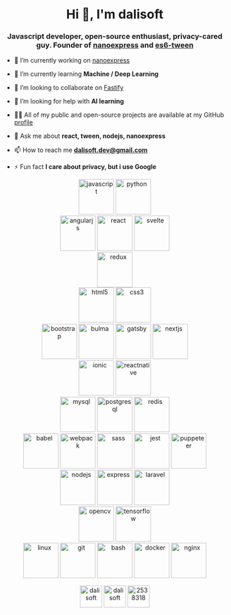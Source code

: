 <h1 align="center">Hi 👋, I'm dalisoft</h1>
<h3 align="center">Javascript developer, open-source enthusiast, privacy-cared guy. Founder of <a href="https://github.com/nanoexpress">nanoexpress</a> and <a href="https://github.com/tweenjs/es6-tween">es6-tween</a></h3>

- 🔭 I’m currently working on [nanoexpress](https://nanoexpress.js.org)

- 🌱 I’m currently learning **Machine / Deep Learning**

- 👯 I’m looking to collaborate on [Fastify](https://fastify.io)

- 🤝 I’m looking for help with **AI learning**

- 👨‍💻 All of my public and open-source projects are available at my GitHub [profile](https://github.com/dalisoft)

- 💬 Ask me about **react, tween, nodejs, nanoexpress**

- 📫 How to reach me **dalisoft.dev@gmail.com**

- ⚡ Fun fact **I care about privacy, but i use Google**

<p align="center">

<img src="https://devicons.github.io/devicon/devicon.git/icons/javascript/javascript-original.svg" alt="javascript" width="80" height="80"/>
<img src="https://devicons.github.io/devicon/devicon.git/icons/python/python-original.svg" alt="python" width="80" height="80"/>

<br/>

<img src="https://devicons.github.io/devicon/devicon.git/icons/angularjs/angularjs-original.svg" alt="angularjs" width="80" height="80"/>
<img src="https://devicons.github.io/devicon/devicon.git/icons/react/react-original-wordmark.svg" alt="react" width="80" height="80"/>
<img src="https://upload.wikimedia.org/wikipedia/commons/thumb/1/1b/Svelte_Logo.svg/498px-Svelte_Logo.svg.png" alt="svelte" width="80" height="80"/>

<br/>

<img src="https://devicons.github.io/devicon/devicon.git/icons/redux/redux-original.svg" alt="redux" width="80" height="80"/>

<br/>

<img src="https://devicons.github.io/devicon/devicon.git/icons/html5/html5-original-wordmark.svg" alt="html5" width="80" height="80"/>
<img src="https://devicons.github.io/devicon/devicon.git/icons/css3/css3-original-wordmark.svg" alt="css3" width="80" height="80"/>

<br/>

<img src="https://devicons.github.io/devicon/devicon.git/icons/bootstrap/bootstrap-plain.svg" alt="bootstrap" width="80" height="80"/>
<img src="https://raw.githubusercontent.com/gilbarbara/logos/804dc257b59e144eaca5bc6ffd16949752c6f789/logos/bulma.svg" alt="bulma" width="80" height="80"/>
<img src="https://www.vectorlogo.zone/logos/gatsbyjs/gatsbyjs-icon.svg" alt="gatsby" width="80" height="80"/>
<img src="https://cdn.worldvectorlogo.com/logos/nextjs-3.svg" alt="nextjs" width="80" height="80"/>

<br/>

<img src="https://upload.wikimedia.org/wikipedia/commons/d/d1/Ionic_Logo.svg" alt="ionic" width="80" height="80"/>
<img src="https://reactnative.dev/img/header_logo.svg" alt="reactnative" width="80" height="80"/>

<br/>

<img src="https://devicons.github.io/devicon/devicon.git/icons/mysql/mysql-original-wordmark.svg" alt="mysql" width="80" height="80"/>
<img src="https://devicons.github.io/devicon/devicon.git/icons/postgresql/postgresql-original-wordmark.svg" alt="postgresql" width="80" height="80"/>
<img src="https://devicons.github.io/devicon/devicon.git/icons/redis/redis-original-wordmark.svg" alt="redis" width="80" height="80"/>

<br/>

<img src="https://www.vectorlogo.zone/logos/babeljs/babeljs-icon.svg" alt="babel" width="80" height="80"/>
<img src="https://devicons.github.io/devicon/devicon.git/icons/webpack/webpack-original.svg" alt="webpack" width="80" height="80"/>
<img src="https://devicons.github.io/devicon/devicon.git/icons/sass/sass-original.svg" alt="sass" width="80" height="80"/>
<img src="https://i.ibb.co/Yj6p14L/jest.png" alt="jest" width="80" height="80"/>
<img src="https://i.ibb.co/Qk299CX/puppeteer.png" alt="puppeteer" width="80" height="80"/>

<br/>

<img src="https://devicons.github.io/devicon/devicon.git/icons/nodejs/nodejs-original-wordmark.svg" alt="nodejs" width="80" height="80"/>
<img src="https://devicons.github.io/devicon/devicon.git/icons/express/express-original-wordmark.svg" alt="express" width="80" height="80"/>
<img src="https://devicons.github.io/devicon/devicon.git/icons/laravel/laravel-plain-wordmark.svg" alt="laravel" width="80" height="80"/>

<br/>

<img src="https://www.vectorlogo.zone/logos/opencv/opencv-icon.svg" alt="opencv" width="80" height="80"/>
<img src="https://www.vectorlogo.zone/logos/tensorflow/tensorflow-icon.svg" alt="tensorflow" width="80" height="80"/>

<br/>

<img src="https://devicons.github.io/devicon/devicon.git/icons/linux/linux-original.svg" alt="linux" width="80" height="80"/>
<img src="https://www.vectorlogo.zone/logos/git-scm/git-scm-icon.svg" alt="git" width="80" height="80"/>
<img src="https://www.vectorlogo.zone/logos/gnu_bash/gnu_bash-icon.svg" alt="bash" width="80" height="80"/>
<img src="https://devicons.github.io/devicon/devicon.git/icons/docker/docker-original-wordmark.svg" alt="docker" width="80" height="80"/>
<img src="https://devicons.github.io/devicon/devicon.git/icons/nginx/nginx-original.svg" alt="nginx" width="80" height="80"/>
</p>

<p align="center">
<a href="https://twitter.com/dalisoft" target="blank"><img align="center" src="https://cdn.jsdelivr.net/npm/simple-icons@3.0.1/icons/twitter.svg" alt="dalisoft" width="50" height="50" /></a>
<a href="https://linkedin.com/in/dalisoft" target="blank"><img align="center" src="https://cdn.jsdelivr.net/npm/simple-icons@3.0.1/icons/linkedin.svg" alt="dalisoft" width="50" height="50" /></a>
<a href="https://stackoverflow.com/users/2538318" target="blank"><img align="center" src="https://cdn.jsdelivr.net/npm/simple-icons@3.0.1/icons/stackoverflow.svg" alt="2538318" width="50" height="50" /></a>
</p>
